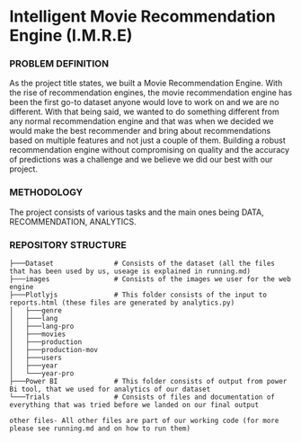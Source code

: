 # Intelligent Movie Recommendation Engine (I.M.R.E)


### PROBLEM DEFINITION
As the project title states, we built a Movie Recommendation Engine. With the rise of recommendation engines, the movie recommendation engine has been the first go-to dataset anyone would love to work on and we are no different. With that being said, we wanted to do something different from any normal recommendation engine and that was when we decided we would make the best recommender and bring about recommendations based on multiple features and not just a couple of them.
Building a robust recommendation engine without compromising on quality and the accuracy of predictions was a challenge and we believe we did our best with our project.

### METHODOLOGY
The project consists of various tasks and the main ones being DATA, RECOMMENDATION, ANALYTICS.

### REPOSITORY STRUCTURE
```
├───Dataset               # Consists of the dataset (all the files that has been used by us, useage is explained in running.md)
├───images                # Consists of the images we user for the web engine
├───Plotlyjs              # This folder consists of the input to reports.html (these files are generated by analytics.py)
│   ├───genre
│   ├───lang
│   ├───lang-pro
│   ├───movies
│   ├───production
│   ├───production-mov
│   ├───users
│   ├───year
│   └───year-pro
├───Power BI              # This folder consists of output from power Bi tool, that we used for analytics of our dataset
└───Trials                # Consists of files and documentation of everything that was tried before we landed on our final output

other files- All other files are part of our working code (for more please see running.md and on how to run them)

```
